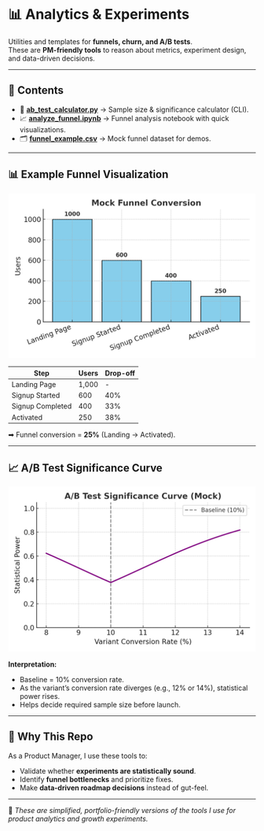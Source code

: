 # 📊 Analytics & Experiments

Utilities and templates for **funnels, churn, and A/B tests**.  
These are **PM-friendly tools** to reason about metrics, experiment design, and data-driven decisions.  

---

## 📂 Contents
- 🧮 **[ab_test_calculator.py](./ab_test_calculator.py)** → Sample size & significance calculator (CLI).  
- 📈 **[analyze_funnel.ipynb](./analyze_funnel.ipynb)** → Funnel analysis notebook with quick visualizations.  
- 🗂 **[funnel_example.csv](./funnel_example.csv)** → Mock funnel dataset for demos.  

---

## 📊 Example Funnel Visualization
![Funnel Chart](./assets/funnel_chart.png)

| Step             | Users | Drop-off |
|------------------|-------|----------|
| Landing Page     | 1,000 | -        |
| Signup Started   |   600 | 40%      |
| Signup Completed |   400 | 33%      |
| Activated        |   250 | 38%      |

➡ Funnel conversion = **25%** (Landing → Activated).  

---

## 📈 A/B Test Significance Curve
![A/B Test Significance](./assets/ab_test_significance.png)

**Interpretation:**  
- Baseline = 10% conversion rate.  
- As the variant’s conversion rate diverges (e.g., 12% or 14%), statistical power rises.  
- Helps decide required sample size before launch.  

---

## 🚀 Why This Repo
As a Product Manager, I use these tools to:
- Validate whether **experiments are statistically sound**.  
- Identify **funnel bottlenecks** and prioritize fixes.  
- Make **data-driven roadmap decisions** instead of gut-feel.  

---

📌 *These are simplified, portfolio-friendly versions of the tools I use for product analytics and growth experiments.*
